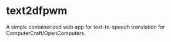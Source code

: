 # text2dfpwm
A simple containerized web app for text-to-speech translation for ComputerCraft/OpenComputers.
